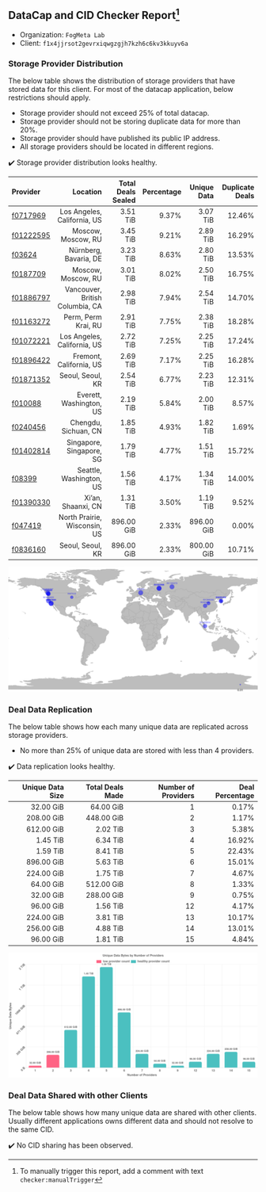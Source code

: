 ## DataCap and CID Checker Report[^1]
 - Organization: `FogMeta Lab`
 - Client: `f1x4jjrsot2gevrxiqwgzgjh7kzh6c6kv3kkuyv6a`
### Storage Provider Distribution
The below table shows the distribution of storage providers that have stored data for this client.
For most of the datacap application, below restrictions should apply.
 - Storage provider should not exceed 25% of total datacap.
 - Storage provider should not be storing duplicate data for more than 20%.
 - Storage provider should have published its public IP address.
 - All storage providers should be located in different regions.

✔️ Storage provider distribution looks healthy.

| Provider                                              |                        Location | Total Deals Sealed | Percentage | Unique Data | Duplicate Deals |
| :---------------------------------------------------- | ------------------------------: | -----------------: | ---------: | ----------: | --------------: |
| [f0717969](https://filfox.info/en/address/f0717969)   |     Los Angeles, California, US |           3.51 TiB |      9.37% |    3.07 TiB |          12.46% |
| [f01222595](https://filfox.info/en/address/f01222595) |              Moscow, Moscow, RU |           3.45 TiB |      9.21% |    2.89 TiB |          16.29% |
| [f03624](https://filfox.info/en/address/f03624)       |           Nürnberg, Bavaria, DE |           3.23 TiB |      8.63% |    2.80 TiB |          13.53% |
| [f0187709](https://filfox.info/en/address/f0187709)   |              Moscow, Moscow, RU |           3.01 TiB |      8.02% |    2.50 TiB |          16.75% |
| [f01886797](https://filfox.info/en/address/f01886797) | Vancouver, British Columbia, CA |           2.98 TiB |      7.94% |    2.54 TiB |          14.70% |
| [f01163272](https://filfox.info/en/address/f01163272) |             Perm, Perm Krai, RU |           2.91 TiB |      7.75% |    2.38 TiB |          18.28% |
| [f01072221](https://filfox.info/en/address/f01072221) |     Los Angeles, California, US |           2.72 TiB |      7.25% |    2.25 TiB |          17.24% |
| [f01896422](https://filfox.info/en/address/f01896422) |         Fremont, California, US |           2.69 TiB |      7.17% |    2.25 TiB |          16.28% |
| [f01871352](https://filfox.info/en/address/f01871352) |                Seoul, Seoul, KR |           2.54 TiB |      6.77% |    2.23 TiB |          12.31% |
| [f010088](https://filfox.info/en/address/f010088)     |         Everett, Washington, US |           2.19 TiB |      5.84% |    2.00 TiB |           8.57% |
| [f0240456](https://filfox.info/en/address/f0240456)   |            Chengdu, Sichuan, CN |           1.85 TiB |      4.93% |    1.82 TiB |           1.69% |
| [f01402814](https://filfox.info/en/address/f01402814) |        Singapore, Singapore, SG |           1.79 TiB |      4.77% |    1.51 TiB |          15.72% |
| [f08399](https://filfox.info/en/address/f08399)       |         Seattle, Washington, US |           1.56 TiB |      4.17% |    1.34 TiB |          14.00% |
| [f01390330](https://filfox.info/en/address/f01390330) |              Xi’an, Shaanxi, CN |           1.31 TiB |      3.50% |    1.19 TiB |           9.52% |
| [f047419](https://filfox.info/en/address/f047419)     |    North Prairie, Wisconsin, US |         896.00 GiB |      2.33% |  896.00 GiB |           0.00% |
| [f0836160](https://filfox.info/en/address/f0836160)   |                Seoul, Seoul, KR |         896.00 GiB |      2.33% |  800.00 GiB |          10.71% |

![Provider Distribution](https://raw.githubusercontent.com/data-preservation-programs/filplus-checker-assets/main/filecoin-project/filecoin-plus-large-datasets/issues/1138/1671006951612.png)
### Deal Data Replication
The below table shows how each many unique data are replicated across storage providers.
- No more than 25% of unique data are stored with less than 4 providers.

✔️ Data replication looks healthy.

| Unique Data Size | Total Deals Made | Number of Providers | Deal Percentage |
| ---------------: | ---------------: | ------------------: | --------------: |
|        32.00 GiB |        64.00 GiB |                   1 |           0.17% |
|       208.00 GiB |       448.00 GiB |                   2 |           1.17% |
|       612.00 GiB |         2.02 TiB |                   3 |           5.38% |
|         1.45 TiB |         6.34 TiB |                   4 |          16.92% |
|         1.59 TiB |         8.41 TiB |                   5 |          22.43% |
|       896.00 GiB |         5.63 TiB |                   6 |          15.01% |
|       224.00 GiB |         1.75 TiB |                   7 |           4.67% |
|        64.00 GiB |       512.00 GiB |                   8 |           1.33% |
|        32.00 GiB |       288.00 GiB |                   9 |           0.75% |
|        96.00 GiB |         1.56 TiB |                  12 |           4.17% |
|       224.00 GiB |         3.81 TiB |                  13 |          10.17% |
|       256.00 GiB |         4.88 TiB |                  14 |          13.01% |
|        96.00 GiB |         1.81 TiB |                  15 |           4.84% |

![Replication Distribution](https://raw.githubusercontent.com/data-preservation-programs/filplus-checker-assets/main/filecoin-project/filecoin-plus-large-datasets/issues/1138/1671006952183.png)
### Deal Data Shared with other Clients
The below table shows how many unique data are shared with other clients.
Usually different applications owns different data and should not resolve to the same CID.

✔️ No CID sharing has been observed.

[^1]: To manually trigger this report, add a comment with text `checker:manualTrigger`
